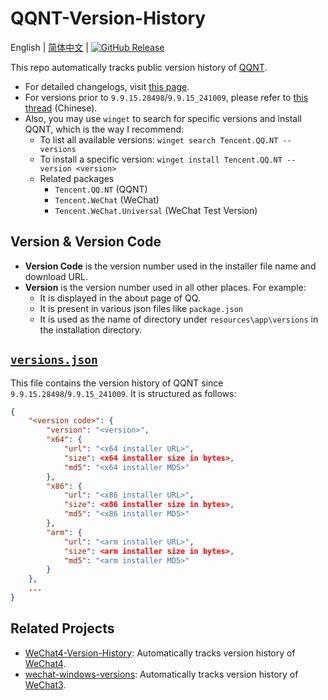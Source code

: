 # QQNT-Version-History

English | [简体中文](README.zh-CN.md) | [![GitHub Release](https://img.shields.io/github/v/release/PRO-2684/qqnt-version-history?display_name=release&label=QQ&logo=qq&color=1EBAFC)](https://github.com/PRO-2684/qqnt-version-history/releases/latest)

This repo automatically tracks public version history of [QQNT](https://im.qq.com/pcqq/index.shtml).

- For detailed changelogs, visit [this page](https://im.qq.com/pcqq/support.html).
- For versions prior to `9.9.15.28498`/`9.9.15_241009`, please refer to [this thread](https://bbs.pcbeta.com/forum.php?mod=viewthread&tid=1969561) (Chinese).
- Also, you may use `winget` to search for specific versions and install QQNT, which is the way I recommend:
    - To list all available versions: `winget search Tencent.QQ.NT --versions`
    - To install a specific version: `winget install Tencent.QQ.NT --version <version>`
    - Related packages
        - `Tencent.QQ.NT` (QQNT)
        - `Tencent.WeChat` (WeChat)
        - `Tencent.WeChat.Universal` (WeChat Test Version)

## Version & Version Code

- **Version Code** is the version number used in the installer file name and download URL.
- **Version** is the version number used in all other places. For example:
    - It is displayed in the about page of QQ.
    - It is present in various json files like `package.json`
    - It is used as the name of directory under `resources\app\versions` in the installation directory.

## [`versions.json`](./versions.json)

This file contains the version history of QQNT since `9.9.15.28498`/`9.9.15_241009`. It is structured as follows:

```json
{
    "<version code>": {
        "version": "<version>",
        "x64": {
            "url": "<x64 installer URL>",
            "size": <x64 installer size in bytes>,
            "md5": "<x64 installer MD5>"
        },
        "x86": {
            "url": "<x86 installer URL>",
            "size": <x86 installer size in bytes>,
            "md5": "<x86 installer MD5>"
        },
        "arm": {
            "url": "<arm installer URL>",
            "size": <arm installer size in bytes>,
            "md5": "<arm installer MD5>"
        }
    },
    ...
}
```

## Related Projects

- [WeChat4-Version-History](https://github.com/PRO-2684/WeChat4-Version-History): Automatically tracks version history of [WeChat4](https://pc.weixin.qq.com/).
- [wechat-windows-versions](https://github.com/tom-snow/wechat-windows-versions): Automatically tracks version history of [WeChat3](https://pc.weixin.qq.com/).
